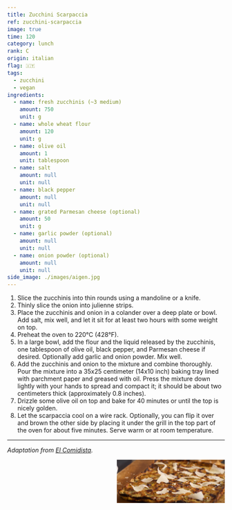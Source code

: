 ```yaml
---
title: Zucchini Scarpaccia
ref: zucchini-scarpaccia
image: true
time: 120
category: lunch
rank: C
origin: italian
flag: 🇮🇹
tags:
  - zucchini
  - vegan
ingredients:
  - name: fresh zucchinis (~3 medium)
    amount: 750
    unit: g
  - name: whole wheat flour
    amount: 120
    unit: g
  - name: olive oil
    amount: 1
    unit: tablespoon
  - name: salt
    amount: null
    unit: null
  - name: black pepper
    amount: null
    unit: null
  - name: grated Parmesan cheese (optional)
    amount: 50
    unit: g
  - name: garlic powder (optional)
    amount: null
    unit: null
  - name: onion powder (optional)
    amount: null
    unit: null
side_image: ./images/aigen.jpg
---
```


1. Slice the zucchinis into thin rounds using a mandoline or a knife.
2. Thinly slice the onion into julienne strips.
3. Place the zucchinis and onion in a colander over a deep plate or bowl. Add salt, mix well, and let it sit for at least two hours with some weight on top.
4. Preheat the oven to 220°C (428°F).
5. In a large bowl, add the flour and the liquid released by the zucchinis, one tablespoon of olive oil, black pepper, and Parmesan cheese if desired. Optionally add garlic and onion powder. Mix well.
6. Add the zucchinis and onion to the mixture and combine thoroughly. Pour the mixture into a 35x25 centimeter (14x10 inch) baking tray lined with parchment paper and greased with oil. Press the mixture down lightly with your hands to spread and compact it; it should be about two centimeters thick (approximately 0.8 inches).
7. Drizzle some olive oil on top and bake for 40 minutes or until the top is nicely golden. 
8. Let the scarpaccia cool on a wire rack. Optionally, you can flip it over and brown the other side by placing it under the grill in the top part of the oven for about five minutes. Serve warm or at room temperature.

---

_Adaptation from [El Comidista](https://elpais.com/gastronomia/el-comidista/2023-05-29/scarpaccia-la-torta-de-calabacin-que-vino-de-la-toscana.html)._

<img src="images/zucchini_scarpaccia.png" style="width:250px; float:right;"/>